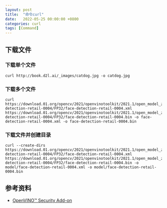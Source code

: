 ```yaml
---
layout: post
title:  "命令curl"
date:   2022-05-25 00:00:00 +0800
categories: curl
tags: [Command]
---
```


## 下载文件
### 下载单个文件
```shell
curl http://book.d2l.ai/_images/catdog.jpg -o catdog.jpg
```

### 下载多个文件
```shell
curl https://download.01.org/opencv/2021/openvinotoolkit/2021.1/open_model_zoo/models_bin/1/face-detection-retail-0004/FP32/face-detection-retail-0004.xml https://download.01.org/opencv/2021/openvinotoolkit/2021.1/open_model_zoo/models_bin/1/face-detection-retail-0004/FP32/face-detection-retail-0004.bin -o face-detection-retail-0004.xml -o face-detection-retail-0004.bin
```

### 下载文件并创建目录
```shell
curl --create-dirs https://download.01.org/opencv/2021/openvinotoolkit/2021.1/open_model_zoo/models_bin/1/face-detection-retail-0004/FP32/face-detection-retail-0004.xml https://download.01.org/opencv/2021/openvinotoolkit/2021.1/open_model_zoo/models_bin/1/face-detection-retail-0004/FP32/face-detection-retail-0004.bin -o model/face-detection-retail-0004.xml -o model/face-detection-retail-0004.bin
```

## 参考资料
* [OpenVINO™ Security Add-on](https://docs.openvino.ai/cn/latest/ovsa_get_started.html)
